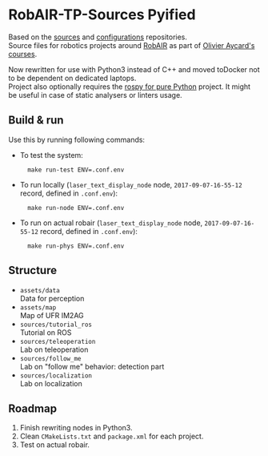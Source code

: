 # RobAIR-TP-Sources Pyified

Based on the [sources](https://gricad-gitlab.univ-grenoble-alpes.fr/boulayen/robair-tp-config) and [configurations](https://gricad-gitlab.univ-grenoble-alpes.fr/boulayen/robair-tp-sources) repositories.  
Source files for robotics projects around [RobAIR](https://github.com/fabMSTICLig/RobAIR) as part of [Olivier Aycard's courses](https://lig-membres.imag.fr/aycard/index.php?&slt=enseignement).

Now rewritten for use with Python3 instead of C++ and moved toDocker not to be dependent on dedicated laptops.  
Project also optionally requires the [rospy for pure Python](https://github.com/rospypi/simple) project.
It might be useful in case of static analysers or linters usage.

## Build & run
Use this by running following commands:
- To test the system:  
  ```shell
    make run-test ENV=.conf.env
  ```
- To run locally (`laser_text_display_node` node, `2017-09-07-16-55-12` record, defined in `.conf.env`):  
  ```shell
    make run-node ENV=.conf.env
  ```
- To run on actual robair (`laser_text_display_node` node, `2017-09-07-16-55-12` record, defined in `.conf.env`):  
  ```shell
    make run-phys ENV=.conf.env
  ```

## Structure
- `assets/data`  
  Data for perception
- `assets/map`  
  Map of UFR IM2AG
- `sources/tutorial_ros`  
  Tutorial on ROS
- `sources/teleoperation`  
  Lab on teleoperation
- `sources/follow_me`  
  Lab on "follow me" behavior: detection part
- `sources/localization`  
  Lab on localization

## Roadmap
1. Finish rewriting nodes in Python3.
2. Clean `CMakeLists.txt` and `package.xml` for each project.
3. Test on actual robair.
